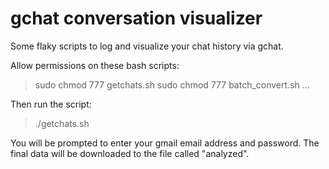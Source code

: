 gchat conversation visualizer
=============================

Some flaky scripts to log and visualize your chat history via gchat.

Allow permissions on these bash scripts:

> sudo chmod 777 getchats.sh
> sudo chmod 777 batch_convert.sh
...

Then run the script:

> ./getchats.sh

You will be prompted to enter your gmail email address and password. The final data will be downloaded to the file called "analyzed".


